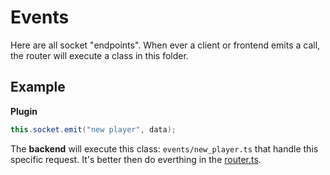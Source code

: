 # Events
Here are all socket "endpoints". When ever a client or frontend emits a call, the router will execute a class in this folder.

## Example

**Plugin**
```java
this.socket.emit("new player", data);
```
The **backend** will execute this class: `events/new_player.ts` that handle this specific request. It's better then do everthing in the [router.ts](../lib/router).